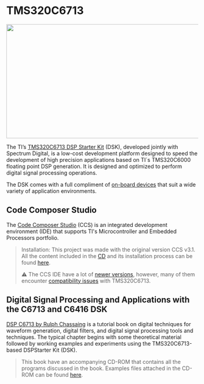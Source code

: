 # TMS320C6713

<p align="center">
        <img src="https://mma.prnewswire.com/media/632577/TEXAS_INSTRUMENTS_INCORPORATED_Logo.jpg?p=facebook"
             width="800" height="300" "> 
    </a>
</p>

The TI’s [TMS320C6713 DSP Starter Kit](https://www.ti.com/tool/TMDSDSK6713?utm_source=google&utm_medium=cpc&utm_campaign=epd-pro-null-44700045336317896_prodfolderdynamic-cpc-pf-google-wwe_int&utm_content=prodfolddynamic&ds_k=DYNAMIC+SEARCH+ADS&DCM=yes&gad_source=1&gclid=Cj0KCQjwiYOxBhC5ARIsAIvdH53n28aNCoVE2ZOj320liwUfzcW4QVjyPzdt2Vdv1RH4B3XFc7M_Uw0aAtKNEALw_wcB&gclsrc=aw.ds) (DSK), developed jointly with Spectrum Digital, is a low-cost development platform designed to speed the development of high precision applications based on TI´s TMS320C6000 floating point DSP generation. It is designed and optimized to perform digital signal processing operations. 

The DSK comes with a full compliment of [on-board devices](https://image.slideserve.com/745747/tms320c6713-dsk-block-diagram-l.jpg) that suit a wide variety of application environments.

## Code Composer Studio
The [Code Composer Studio](https://community.element14.com/products/devtools/technicallibrary/w/documents/9304/texas-instruments-code-composer-studio-ccstudio-ide-overview) (CCS) is an integrated development environment (IDE) that supports TI's Microcontroller and Embedded Processors portfolio.

> Installation: This project was made with the original version CCS v3.1. All the content included in the [CD](https://5.imimg.com/data5/SELLER/Default/2023/2/BF/PQ/IG/139567121/dsp-starter-kit-dsk-starter-kit-tms320c6713.png) and its installation process can be found [here](https://github.com/NibiruFT/TMS320C6713/tree/main/Installation).
>
> ⚠️ The CCS IDE have a lot of [newer versions](https://www.ti.com/tool/download/CCSTUDIO), however, many of them encounter [compatibility issues](https://e2e.ti.com/support/tools/code-composer-studio-group/ccs/f/code-composer-studio-forum/260934/compatibility-ccs-with-tms320c6713-dsk-kit) with TMS320C6713.

## Digital Signal Processing and Applications with the C6713 and C6416 DSK

[DSP C6713 by Rulph Chassaing](http://firasaboulatif.free.fr/index_files/gaidaa%20book/Digital%20Signal%20Processing/Wiley%20-%20Digital%20Signal%20Processing%20and%20Applications%20with%20the%20C6713%20and%20C6416%20DSK.pdf) is a tutorial book on digital techniques for waveform generation, digital filters, and digital signal processing tools and techniques. The typical chapter begins with some theoretical material followed by working examples and experiments using the TMS320C6713-based DSPStarter Kit (DSK).

> This book have an accompanying CD-ROM that contains all the programs discussed in the book. Examples files attached in the CD-ROM can be found [here](https://github.com/NibiruFT/TMS320C6713/tree/main/DSP%20C6713%20(Rulph%20Chassaing)).
